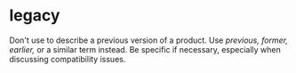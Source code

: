# legacy

Don't use to describe a previous version of a product. Use *previous,* *former,* *earlier,* or a similar term instead. Be specific if necessary, especially when discussing compatibility issues.
